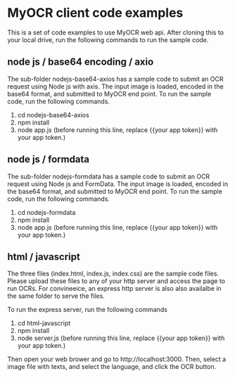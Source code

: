 # MyOCR client code examples
This is a set of code examples to use MyOCR web api. After cloning this to your local drive, run the following commands to run the sample code.

## node js / base64 encoding / axio
The sub-folder nodejs-base64-axios has a sample code to submit an OCR request using Node js with axis. The input image is loaded, encoded in the base64 format, and submitted to MyOCR end point. To run the sample code, run the following commands.
1. cd nodejs-base64-axios
2. npm install
3. node app.js (before running this line, replace {{your app token}} with your app token.)

## node js / formdata
The sub-folder nodejs-formdata has a sample code to submit an OCR request using Node js and FormData. The input image is loaded, encoded in the base64 format, and submitted to MyOCR end point. To run the sample code, run the following commands.

1. cd nodejs-formdata
2. npm install
3. node app.js (before running this line, replace {{your app token}} with your app token.)

## html / javascript
The three files (index.html, index.js, index.css) are the sample code files. Please upload these files to any of your http server and access the page to run OCRs. For convineeice, an express http server is also also availalbe in the same folder to serve the files. 

To run the express server, run the following commands
1. cd html-javascript
2. npm install 
3. node server.js (before running this line, replace {{your app token}} with your app token.)

Then open your web brower and go to http://localhost:3000. Then, select a image file with texts, and select the language, and click the OCR button. 






